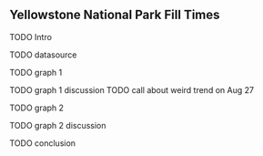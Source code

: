 Yellowstone National Park Fill Times
------------------------------------

TODO Intro

TODO datasource

TODO graph 1

TODO graph 1 discussion
TODO call about weird trend on Aug 27

TODO graph 2

TODO graph 2 discussion

TODO conclusion
